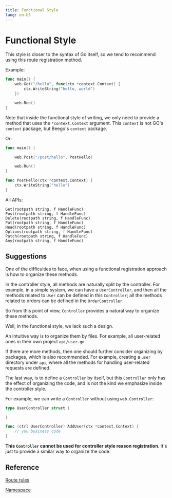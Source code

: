 ```yaml
---
title: Functional Style
lang: en-US
---
```


# Functional Style

This style is closer to the syntax of Go itself, so we tend to recommend using this route registration method.

Example: 

```go
func main() {
	web.Get("/hello", func(ctx *context.Context) {
		ctx.WriteString("hello, world")
	})

	web.Run()
}
```

Note that inside the functional style of writing, we only need to provide a method that uses the `*context.Context` argument. This `context` is not GO's `context` package, but Beego's `context` package.

Or:

```go
func main() {

	web.Post("/post/hello", PostHello)

	web.Run()
}

func PostHello(ctx *context.Context) {
	ctx.WriteString("hello")
}
```

All APIs:

```
Get(rootpath string, f HandleFunc)
Post(rootpath string, f HandleFunc)
Delete(rootpath string, f HandleFunc)
Put(rootpath string, f HandleFunc)
Head(rootpath string, f HandleFunc)
Options(rootpath string, f HandleFunc)
Patch(rootpath string, f HandleFunc)
Any(rootpath string, f HandleFunc)
```
## Suggestions

One of the difficulties to face, when using a functional registration approach is how to organize these methods.

In the controller style, all methods are naturally split by the controller. For example, in a simple system, we can have a `UserController`, and then all the methods related to `User` can be defined in this `Controller`; all the methods related to orders can be defined in the `OrderController`.

So from this point of view, `Controller` provides a natural way to organize these methods.

Well, in the functional style, we lack such a design.

An intuitive way is to organize them by files. For example, all user-related ones in their own project `api/user.go`.

If there are more methods, then one should further consider organizing by packages, which is also recommended. For example, creating a `user` directory under `api`, where all the methods for handling user-related requests are defined.

The last way, is to define a `Controller` by itself, but this `Controller` only has the effect of organizing the code, and is not the kind we emphasize inside the controller style.

For example, we can write a `Controller` without using `web.Controller`:

```go
type UserController struct {

}

func (ctrl UserController) AddUser(ctx *context.Context) {
    // you business code
}
```

**This `Controller` cannot be used for controller style reason registration**. It's just to provide a similar way to organize the code.

## Reference

[Route rules](../router_rule.md)

[Namespace](../namespace.md)
